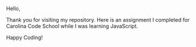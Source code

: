 Hello,

Thank you for visiting my repository. 
Here is an assignment I completed for Carolina Code School while I was learning JavaScript. 

Happy Coding! 